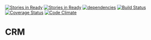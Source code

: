 [![Stories in Ready](https://badge.waffle.io/lexiht/crm.png?label=ready&title=Ready)](https://waffle.io/lexiht/crm)
[![Stories in Ready](https://badge.waffle.io/Vyrent/CRM.png?label=ready&title=Ready)](https://waffle.io/Vyrent/CRM)
[![dependencies](https://david-dm.org/vyrent/crm.png)](https://david-dm.org/vyrent/crm)
[![Build Status](https://travis-ci.org/Vyrent/CRM.svg?branch=master)](https://travis-ci.org/Vyrent/CRM)
[![Coverage Status](https://coveralls.io/repos/github/Vyrent/CRM/badge.svg?branch=master)](https://coveralls.io/github/Vyrent/CRM?branch=master)
[![Code Climate](https://codeclimate.com/github/Vyrent/CRM/badges/gpa.svg)](https://codeclimate.com/github/Vyrent/CRM)

# CRM
